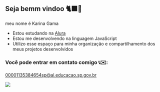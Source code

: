 ## Seja bemm vindoo 🐈‍⬛💙

meu nome é Karina Gama 

- Estou estudando na [Alura](https://www.alura.com.br)
- Estou me desenvolvendo na linguagem JavaScript
- Utilizo esse espaço para minha organização e compartilhamento dos meus projetos desenvolvidos

### Você pode entrar em contato comigo 📞✉️:

00001135384654sp@al.educacao.sp.gov.br

![
](https://tenor.com/pt-BR/view/hello-oi-gif-18166012)

